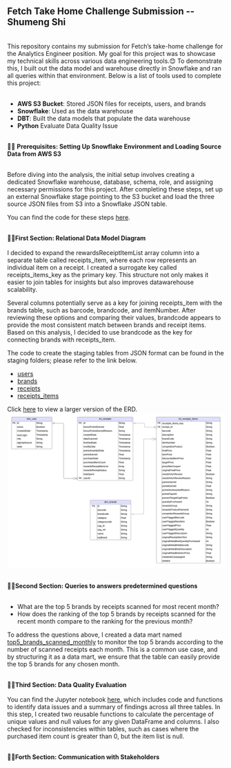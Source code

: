 ## Fetch Take Home Challenge Submission -- Shumeng Shi
<br>
This repository contains my submission for Fetch’s take-home challenge for the Analytics Engineer position. My goal for this project was to showcase my technical skills across various data engineering tools.😊 To demonstrate this, I built out the data model and warehouse directly in Snowflake and ran all queries within that environment. Below is a list of tools used to complete this project:<br><br>

- **AWS S3 Bucket**: Stored JSON files for receipts, users, and brands
- **Snowflake**: Used as the data warehouse
- **DBT**: Built the data models that populate the data warehouse
- **Python** Evaluate Data Quality Issue 
<br><br>

📍📍 **Prerequisites: Setting Up Snowflake Environment and Loading Source Data from AWS S3**<br><br>

Before diving into the analysis, the initial setup involves creating a dedicated Snowflake warehouse, database, schema, role, and assigning necessary permissions for this project. After completing these steps, set up an external Snowflake stage pointing to the S3 bucket and load the three source JSON files from S3 into a Snowflake JSON table.

You can find the code for these steps [here](set_up_snowflake.sql).<br><br>

📍📍**First Section: Relational Data Model Diagram**<br><br>
I decided to expand the rewardsReceiptItemList array column into a separate table called receipts_item, where each row represents an individual item on a receipt. I created a surrogate key called receipts_items_key as the primary key. This structure not only makes it easier to join tables for insights but also improves datawarehouse scalability.

Several columns potentially serve as a key for joining receipts_item with the brands table, such as barcode, brandcode, and itemNumber. After reviewing these options and comparing their values, brandcode appears to provide the most consistent match between brands and receipt items. Based on this analysis, I decided to use brandcode as the key for connecting brands with receipts_item.

The code to create the staging tables from JSON format can be found in the staging folders; please refer to the link below.
- [users](models/staging/stg_users.sql)
- [brands](models/staging/stg_brands.sql)
- [receipts](models/staging/stg_receipts.sql)
- [receipts_items](models/staging/stg_receipts_items.sql)

Click [here](Fetch%20Data%20Model%20ERD.png) to view a larger version of the ERD.
![Fetch ERD](Fetch%20Data%20Model%20ERD.png)
<br><br>

📍📍**Second Section: Queries to answers predetermined questions**<br><br>
- What are the top 5 brands by receipts scanned for most recent month?
- How does the ranking of the top 5 brands by receipts scanned for the recent month compare to the ranking for the previous month?

To address the questions above, I created a data mart named [top5_brands_scanned_monthly](models/marts/top5_brands_scanned_monthly.sql) to monitor the top 5 brands according to the number of scanned receipts each month. This is a common use case, and by structuring it as a data mart, we ensure that the table can easily provide the top 5 brands for any chosen month.<br><br>

📍📍**Third Section: Data Quality Evaluation**<br><br>
You can find the Jupyter notebook [here](Fetch_Data_Quality_Checks.ipynb), which includes code and functions to identify data issues and a summary of findings across all three tables. In this step, I created two reusable functions to calculate the percentage of unique values and null values for any given DataFrame and columns. I also checked for inconsistencies within tables, such as cases where the purchased item count is greater than 0, but the item list is null.<br><br>

📍📍**Forth Section: Communication with Stakeholders**<br><br>